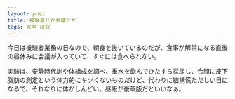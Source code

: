 ```yaml
---
layout: post
title: 被験者とか会議とか
tags: 大学 研究
---
```


今日は被験者業務の日なので、朝食を抜いているのだが、食事が解禁になる直後の昼休みに会議が入っていて、すぐには食べられない。

実験は、安静時代謝や体組成を調べ、重水を飲んでひたすら採尿し、合間に皮下脂肪の測定という体力的にキツくないものだけど、代わりに結構慌ただしい日になるで、それなりに体がしんどい。昼飯が豪華版だといいなぁ。
